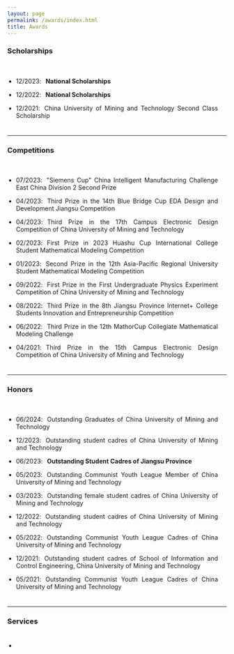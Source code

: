 ```yaml
---
layout: page
permalink: /awards/index.html
title: Awards
---
```


### Scholarships

<style>
p {
  text-align: justify;
}
p.margin{

    margin-bottom: 3px;
}

span.thick {
  font-weight: bold;
}
ul {
  padding: 20px;
}
</style>

<ul>
<li><div><p class="margin">12/2023<h style="letter-spacing:10px">:</h><span class="thick">National Scholarships</span></p></div></li>
<li><div><p class="margin">12/2022<h style="letter-spacing:10px">:</h><span class="thick">National Scholarships</span></p></div></li>
  <li><div><p class="margin">12/2021<h style="letter-spacing:10px">:</h>China University of Mining and Technology Second Class Scholarship</p></div></li>
</ul>



------

### Competitions

<style>
p {
  text-align: justify;
}

p.margin{

    margin-bottom: 3px;
}
ul {
  padding: 20px;
}

</style>

<body>

<ul>
  <li><div>
  <p class="margin">07/2023<h style="letter-spacing:10px">:</h>"Siemens Cup" China Intelligent Manufacturing Challenge East China Division 2 Second Prize </p></div></li>
  <li><div>
  <p class="margin">04/2023<h style="letter-spacing:10px">:</h>Third Prize in the 14th Blue Bridge Cup EDA Design and Development Jiangsu Competition</p></div></li>
  <li><div>
  <p class="margin">04/2023<h style="letter-spacing:10px">:</h>Third Prize in the 17th Campus Electronic Design Competition of China University of Mining and Technology</p></div></li>
  <li><div>
  <p class="margin">02/2023<h style="letter-spacing:10px">:</h>First Prize in 2023 Huashu Cup International College Student Mathematical Modeling Competition</p></div></li>
  <li><div>
  <p class="margin">01/2023<h style="letter-spacing:10px">:</h>Second Prize in the 12th Asia-Pacific Regional University Student Mathematical Modeling Competition</p></div></li>
  <li><div>
  <p class="margin">09/2022<h style="letter-spacing:10px">:</h>First Prize in the First Undergraduate Physics Experiment Competition of China University of Mining and Technology</p></div></li>
  <li><div>
  <p class="margin">08/2022<h style="letter-spacing:10px">:</h>Third Prize in the 8th Jiangsu Province Internet+ College Students Innovation and Entrepreneurship Competition</p></div></li>
  <li><div>
  <p class="margin">06/2022<h style="letter-spacing:10px">:</h>Third Prize in the 12th MathorCup Collegiate Mathematical Modeling Challenge </p></div></li>
  <li><div>
  <p class="margin">04/2021<h style="letter-spacing:10px">:</h>Third Prize in the 15th Campus Electronic Design Competition of China University of Mining and Technology</p></div></li>
</ul>

</body>

------

### Honors

<style>
p {
  text-align: justify;
}
p.margin{

    margin-bottom: 3px;
}
span.thick {
  font-weight: bold;
}
ul {
  padding: 20px;
}
</style>

<body>

<ul>
<li><div><p class="margin">06/2024<h style="letter-spacing:10px">:</h>Outstanding Graduates of China University of Mining and Technology </p></div></li>
<li><div><p class="margin">12/2023<h style="letter-spacing:10px">:</h>Outstanding student cadres of China University of Mining and Technology </p></div></li>
<li><div><p class="margin">06/2023<h style="letter-spacing:10px">:</h><span class="thick">Outstanding Student Cadres of Jiangsu Province </span></p></div></li>
  <li><div>
  <p class="margin">05/2023<h style="letter-spacing:10px">:</h>Outstanding Communist Youth League Member of China University of Mining and Technology</p></div></li>
  <li><div>
  <p class="margin">03/2023<h style="letter-spacing:10px">:</h>Outstanding female student cadres of China University of Mining and Technology</p></div></li>
  <li><div>
  <p class="margin">12/2022<h style="letter-spacing:10px">:</h>Outstanding student cadres of China University of Mining and Technology</p></div></li>
  <li><div>
  <p class="margin">05/2022<h style="letter-spacing:10px">:</h>Outstanding Communist Youth League Cadres of China University of Mining and Technology</p></div></li>
  <li><div>
  <p class="margin">12/2021<h style="letter-spacing:10px">:</h>Outstanding student cadres of School of Information and Control Engineering, China University of Mining and Technology </p></div></li>
  <li><div>
  <p class="margin">05/2021<h style="letter-spacing:10px">:</h>Outstanding Communist Youth League Cadres of China University of Mining and Technology </p></div></li>
</ul>


</body>

------

### Services

- 
